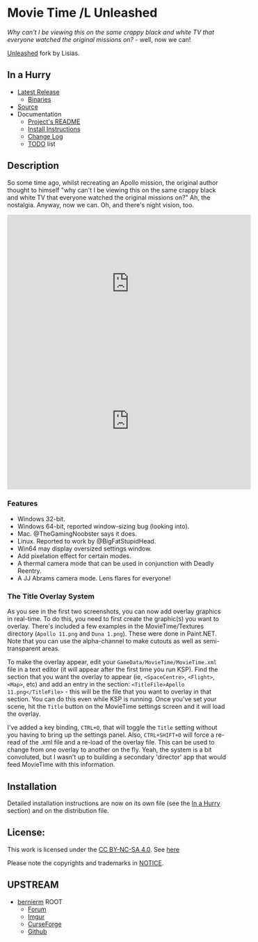 # Movie Time /L Unleashed

*Why can't I be viewing this on the same crappy black and white TV that everyone watched the original missions on?* - well, now we can!

[Unleashed](https://ksp.lisias.net/add-ons-unleashed/) fork by Lisias.


## In a Hurry

* [Latest Release](https://github.com/net-lisias-kspu/MovieTime/releases)
	+ [Binaries](https://github.com/net-lisias-kspu/MovieTime/tree/Archive)
* [Source](https://github.com/net-lisias-kspu/MovieTime)
* Documentation
	+ [Project's README](https://github.com/net-lisias-kspu/MovieTime/blob/master/README.md)
	+ [Install Instructions](https://github.com/net-lisias-kspu/MovieTime/blob/master/INSTALL.md)
	+ [Change Log](./CHANGE_LOG.md)
	+ [TODO](./TODO.md) list


## Description

So some time ago, whilst recreating an Apollo mission, the original author thought to himself "why can't I be viewing this on the same crappy black and white TV that everyone watched the original missions on?" Ah, the nostalgia. Anyway, now we can. Oh, and there's night vision, too.

<iframe width="560" height="315" src="https://www.youtube.com/embed/eMEjSmQM6n4" title="YouTube video player" frameborder="0" allow="accelerometer; autoplay; clipboard-write; encrypted-media; gyroscope; picture-in-picture" allowfullscreen></iframe>

<iframe width="560" height="315" src="https://www.youtube.com/embed/8UXGvEDwdF0" title="YouTube video player" frameborder="0" allow="accelerometer; autoplay; clipboard-write; encrypted-media; gyroscope; picture-in-picture" allowfullscreen></iframe>

### Features

* Windows 32-bit.
* Windows 64-bit, reported window-sizing bug (looking into).
* Mac. @TheGamingNoobster says it does.
* Linux. Reported to work by @BigFatStupidHead.
* Win64 may display oversized settings window.
* Add pixelation effect for certain modes.
* A thermal camera mode that can be used in conjunction with Deadly Reentry.
* A JJ Abrams camera mode. Lens flares for everyone!

### The Title Overlay System

As you see in the first two screenshots, you can now add overlay graphics in real-time. To do this, you need to first create the graphic(s) you want to overlay. There's included a few examples in the MovieTime/Textures directory (`Apollo 11.png` and `Duna 1.png`). These were done in Paint.NET. Note that you can use the alpha-channel to make cutouts as well as semi-transparent areas.

To make the overlay appear, edit your `GameData/MovieTime/MovieTime.xml` file in a text editor (it will appear after the first time you run KSP). Find the section that you want the overlay to appear (ie, `<SpaceCentre>`, `<Flight>`, `<Map>`, etc) and add an entry in the section: `<TitleFile>Apollo 11.png</TitleFile>` - this will be the file that you want to overlay in that section. You can do this even while KSP is running. Once you've set your scene, hit the `Title` button on the MovieTime settings screen and it will load the overlay.

I've added a key binding, `CTRL+O`, that will toggle the `Title` setting without you having to bring up the settings panel. Also, `CTRL+SHIFT+O` will force a re-read of the .xml file and a re-load of the overlay file. This can be used to change from one overlay to another on the fly. Yeah, the system is a bit convoluted, but I wasn't up to building a secondary 'director' app that would feed MovieTime with this information.



## Installation

Detailed installation instructions are now on its own file (see the [In a Hurry](#in-a-hurry) section) and on the distribution file.

## License:

This work is licensed under the [CC BY-NC-SA 4.0](https://creativecommons.org/licenses/by-nc-sa/4.0/). See [here](./LICENSE)

Please note the copyrights and trademarks in [NOTICE](./NOTICE).


## UPSTREAM

* [bernierm](https://forum.kerbalspaceprogram.com/index.php?/profile/25648-bernierm/) ROOT
	+ [Forum](https://forum.kerbalspaceprogram.com/index.php?/topic/92874-*)
	+ [Imgur](https://imgur.com/a/Ts1iX)
	+ [CurseForge](https://www.curseforge.com/kerbal/ksp-mods/movietime/)
	+ [Github](https://github.com/bernierm/MovieTime)
